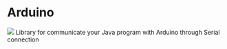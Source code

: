 # Arduino
[![](https://jitpack.io/v/Kirill26-07/Arduino.svg)](https://jitpack.io/#Kirill26-07/Arduino)
Library for communicate your Java program with Arduino through Serial connection
